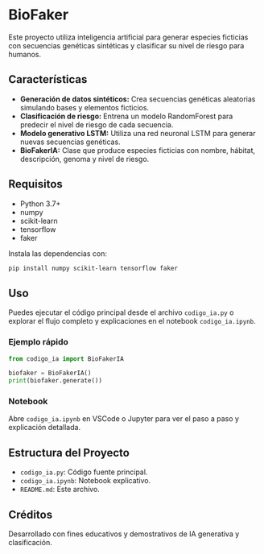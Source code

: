 # BioFaker

Este proyecto utiliza inteligencia artificial para generar especies ficticias con secuencias genéticas sintéticas y clasificar su nivel de riesgo para humanos.

## Características

- **Generación de datos sintéticos:** Crea secuencias genéticas aleatorias simulando bases y elementos ficticios.
- **Clasificación de riesgo:** Entrena un modelo RandomForest para predecir el nivel de riesgo de cada secuencia.
- **Modelo generativo LSTM:** Utiliza una red neuronal LSTM para generar nuevas secuencias genéticas.
- **BioFakerIA:** Clase que produce especies ficticias con nombre, hábitat, descripción, genoma y nivel de riesgo.

## Requisitos

- Python 3.7+
- numpy
- scikit-learn
- tensorflow
- faker

Instala las dependencias con:

```bash
pip install numpy scikit-learn tensorflow faker
```

## Uso

Puedes ejecutar el código principal desde el archivo `codigo_ia.py` o explorar el flujo completo y explicaciones en el notebook `codigo_ia.ipynb`.

### Ejemplo rápido

```python
from codigo_ia import BioFakerIA

biofaker = BioFakerIA()
print(biofaker.generate())
```

### Notebook

Abre `codigo_ia.ipynb` en VSCode o Jupyter para ver el paso a paso y explicación detallada.

## Estructura del Proyecto

- `codigo_ia.py`: Código fuente principal.
- `codigo_ia.ipynb`: Notebook explicativo.
- `README.md`: Este archivo.

## Créditos

Desarrollado con fines educativos y demostrativos de IA generativa y clasificación.
